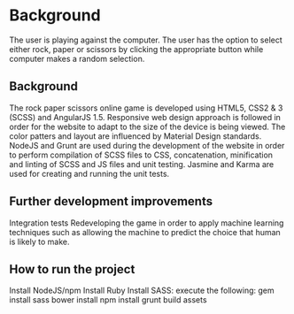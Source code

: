 # Background
The user is playing against the computer. The user has the option to select either rock, paper or scissors by clicking the appropriate button while computer makes a random selection.

## Background
The rock paper scissors online game is developed using HTML5, CSS2 & 3 (SCSS) and AngularJS 1.5. 
Responsive web design approach is followed in order for the website to adapt to the size of the device is being viewed. The color patters and layout are influenced by Material Design standards.
NodeJS and Grunt are used during the development of the website in order to perform compilation of SCSS files to CSS, concatenation, minification and linting of SCSS and JS files and unit testing. Jasmine and Karma are used for creating and running the unit tests.

## Further development improvements
Integration tests 
Redeveloping the game in order to apply machine learning techniques such as allowing the machine to predict the choice that human is likely to make.

## How to run the project
Install NodeJS/npm
Install Ruby
Install SASS:
execute the following: 
gem install sass
bower install
npm install
grunt build assets

